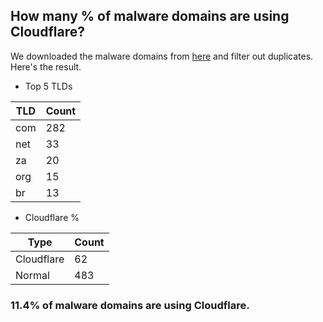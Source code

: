 ## How many % of malware domains are using Cloudflare?


We downloaded the malware domains from [here](https://urlhaus.abuse.ch) and filter out duplicates.
Here's the result.


[//]: # (start replacement)


- Top 5 TLDs

| TLD | Count |
| --- | --- |
| com | 282 |
| net | 33 |
| za | 20 |
| org | 15 |
| br | 13 |


- Cloudflare %

| Type | Count |
| --- | --- |
| Cloudflare | 62 |
| Normal | 483 |


### 11.4% of malware domains are using Cloudflare.